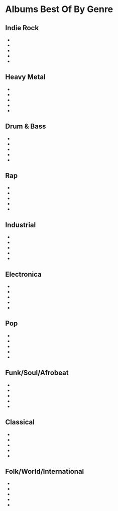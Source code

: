 # Albums Best Of By Genre
## Indie Rock
-
-
-
-
-
## Heavy Metal
-
-
-
-
-
## Drum & Bass
-
-
-
-
-
## Rap
-
-
-
-
-
## Industrial
-
-
-
-
-
## Electronica
-
-
-
-
-
## Pop
-
-
-
-
-
## Funk/Soul/Afrobeat
-
-
-
-
-
## Classical
-
-
-
-
-
## Folk/World/International
-
-
-
-
-

